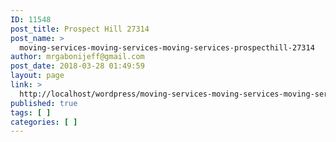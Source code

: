 ```yaml
---
ID: 11548
post_title: Prospect Hill 27314
post_name: >
  moving-services-moving-services-moving-services-prospecthill-27314
author: mrgabonijeff@gmail.com
post_date: 2018-03-28 01:49:59
layout: page
link: >
  http://localhost/wordpress/moving-services-moving-services-moving-services-prospecthill-27314/
published: true
tags: [ ]
categories: [ ]
---
```


